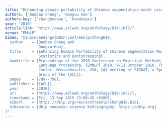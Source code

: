 ```yaml
---
title: "Enhancing domain portability of Chinese segmentation model using chi-square statistics and bootstrapping"
authors: ['Baobao Chang', 'Dongxu Han']
authors-key: ['changbaobao', 'handongxu']
year: "2010"
article-link: "https://www.aclweb.org/anthology/D10-1077/"
venue: "EMNLP"
bibex: "@inproceedings{DBLP:conf/emnlp/ChangH10,
  author    = {Baobao Chang and
               Dongxu Han},
  title     = {Enhancing Domain Portability of Chinese Segmentation Model Using Chi-Square
               Statistics and Bootstrapping},
  booktitle = {Proceedings of the 2010 Conference on Empirical Methods in Natural
               Language Processing, {EMNLP} 2010, 9-11 October 2010, {MIT} Stata
               Center, Massachusetts, USA, {A} meeting of SIGDAT, a Special Interest
               Group of the {ACL}},
  pages     = {789--798},
  publisher = {{ACL}},
  year      = {2010},
  url       = {https://www.aclweb.org/anthology/D10-1077/},
  timestamp = {Fri, 13 Sep 2019 13:08:45 +0200},
  biburl    = {https://dblp.org/rec/conf/emnlp/ChangH10.bib},
  bibsource = {dblp computer science bibliography, https://dblp.org}
}"
---
```

